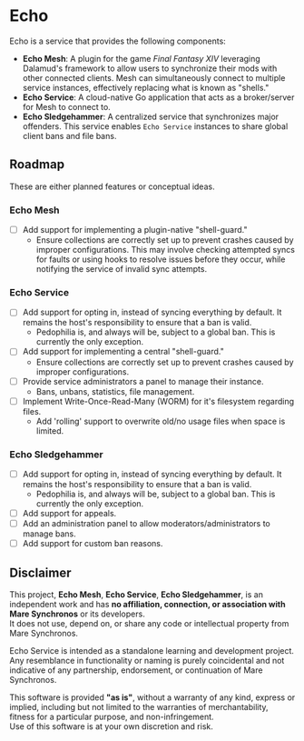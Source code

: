 # Echo
Echo is a service that provides the following components:
- **Echo Mesh**: A plugin for the game *Final Fantasy XIV* leveraging Dalamud's framework to allow users to synchronize their mods with other connected clients. Mesh can simultaneously connect to multiple service instances, effectively replacing what is known as "shells."
- **Echo Service**: A cloud-native Go application that acts as a broker/server for Mesh to connect to.
- **Echo Sledgehammer**: A centralized service that synchronizes major offenders. This service enables `Echo Service` instances to share global client bans and file bans.

## Roadmap

These are either planned features or conceptual ideas.

### Echo Mesh
- [ ] Add support for implementing a plugin-native "shell-guard."
  - Ensure collections are correctly set up to prevent crashes caused by improper configurations. This may involve checking attempted syncs for faults or using hooks to resolve issues before they occur, while notifying the service of invalid sync attempts.

### Echo Service
- [ ] Add support for opting in, instead of syncing everything by default. It remains the host's responsibility to ensure that a ban is valid.
  - Pedophilia is, and always will be, subject to a global ban. This is currently the only exception.
- [ ] Add support for implementing a central "shell-guard."
  - Ensure collections are correctly set up to prevent crashes caused by improper configurations.
- [ ] Provide service administrators a panel to manage their instance.
  - Bans, unbans, statistics, file management.
- [ ] Implement Write-Once-Read-Many (WORM) for it's filesystem regarding files.
    - Add 'rolling' support to overwrite old/no usage files when space is limited.

### Echo Sledgehammer
- [ ] Add support for opting in, instead of syncing everything by default. It remains the host's responsibility to ensure that a ban is valid.
  - Pedophilia is, and always will be, subject to a global ban. This is currently the only exception.
- [ ] Add support for appeals.
- [ ] Add an administration panel to allow moderators/administrators to manage bans.
- [ ] Add support for custom ban reasons.

## Disclaimer

This project, **Echo Mesh**, **Echo Service**, **Echo Sledgehammer**, is an independent work and has **no affiliation, connection, or association with Mare Synchronos** or its developers.  
It does not use, depend on, or share any code or intellectual property from Mare Synchronos.

Echo Service is intended as a standalone learning and development project.  
Any resemblance in functionality or naming is purely coincidental and not indicative of any partnership, endorsement, or continuation of Mare Synchronos.

This software is provided **"as is"**, without a warranty of any kind, express or implied, including but not limited to the warranties of merchantability, fitness for a particular purpose, and non-infringement.  
Use of this software is at your own discretion and risk.
